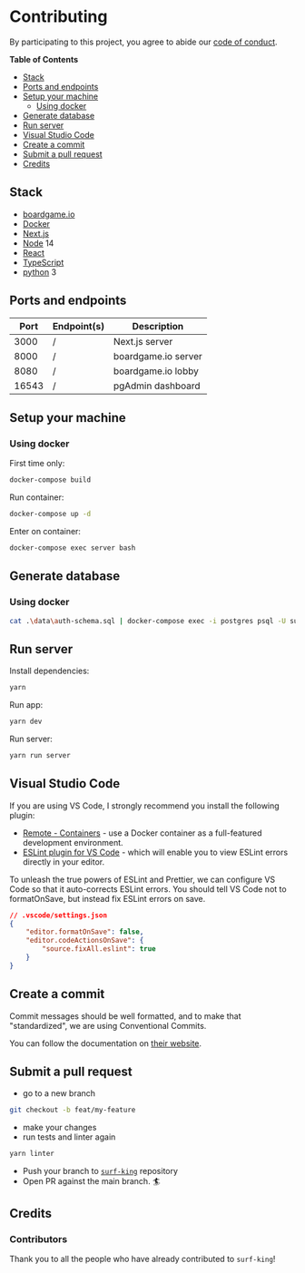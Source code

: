 # Contributing

By participating to this project, you agree to abide our [code of
conduct](CODE_OF_CONDUCT.md).

**Table of Contents**

- [Stack](#stack)
- [Ports and endpoints](#ports-and-endpoints)
- [Setup your machine](#setup-your-machine)
  - [Using docker](#using-docker)
- [Generate database](#generate-database)
- [Run server](#run-server)
- [Visual Studio Code](#visual-studio-code)
- [Create a commit](#create-a-commit)
- [Submit a pull request](#submit-a-pull-request)
- [Credits](#credits)

## Stack
- [boardgame.io](https://boardgame.io/)
- [Docker](https://www.docker.com/)
- [Next.js](https://nextjs.org/)
- [Node](https://nodejs.org/en/) 14
- [React](https://pt-br.reactjs.org/)
- [TypeScript](https://www.typescriptlang.org/)
- [python](https://www.python.org/) 3

## Ports and endpoints

| Port | Endpoint(s) | Description          |
| ----- | ----------- | ------------------- |
| 3000  | /           | Next.js server      |
| 8000  | /           | boardgame.io server |
| 8080  | /           | boardgame.io lobby  |
| 16543 | /           | pgAdmin dashboard   |

## Setup your machine

### Using docker

First time only:
```bash
docker-compose build
```

Run container:
```bash
docker-compose up -d
```

Enter on container:
```bash
docker-compose exec server bash
```

## Generate database

### Using docker

```bash
cat .\data\auth-schema.sql | docker-compose exec -i postgres psql -U surfking -d surfking
```

## Run server

Install dependencies:
```bash
yarn
```

Run app:
```bash
yarn dev
```

Run server:
```bash
yarn run server
```

## Visual Studio Code

If you are using VS Code, I strongly recommend you install the following plugin:
- [Remote - Containers](https://marketplace.visualstudio.com/items?itemName=ms-vscode-remote.remote-containers) - use a Docker container as a full-featured development environment.
- [ESLint plugin for VS Code](https://marketplace.visualstudio.com/items?itemName=dbaeumer.vscode-eslint) - which will enable you to view ESLint errors directly in your editor.

To unleash the true powers of ESLint and Prettier, we can configure VS Code so that it auto-corrects ESLint errors.
You should tell VS Code not to formatOnSave, but instead fix ESLint errors on save.
```json
// .vscode/settings.json
{
    "editor.formatOnSave": false,
    "editor.codeActionsOnSave": {
        "source.fixAll.eslint": true
    }
}
```

## Create a commit

Commit messages should be well formatted, and to make that "standardized", we
are using Conventional Commits.

You can follow the documentation on
[their website](https://www.conventionalcommits.org).

## Submit a pull request

- go to a new branch
```bash
git checkout -b feat/my-feature
```
- make your changes
- run tests and linter again 
```bash
yarn linter
```
- Push your branch to [`surf-king`](https://github.com/board-games-jf/surf-king) repository
- Open PR against the main branch. 🏄

## Credits

### Contributors

Thank you to all the people who have already contributed to `surf-king`!
